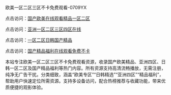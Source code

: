 欧美一区二区三区不卡免费观看-0709YX

点击访问：<a href="https://heiliaoga6s9v.pages.dev">国产欧美在线观看精品一区二区</a>

点击访问：<a href="https://heiliaoow5kzm.pages.dev">亚洲一区二区三区四区在线</a>

点击访问：<a href="https://heiliao2dmwwy.pages.dev">一区二区日韩国产精品</a>

点击访问：<a href="https://heiliaoll4qsx.pages.dev">国产精品福利在线观看免费不卡</a>

本站专注欧美一区二区三区不卡免费观看资源，收录国产欧美精品、亚洲四区、日韩一区二区及国产精品福利等热门内容。所有资源支持高清流畅播放，无需注册，纯净无广告干扰。分类细致，涵盖“欧美专区”“日韩精选”“亚洲四区”“精品福利”，帮助用户快速定位所需资源。支持多设备访问，配合热榜推荐与收藏功能，带来优质便捷的观影体验。

<span style="display:none;">[Canonical link](https://github.com/mot20250709/so6 ）</span>
